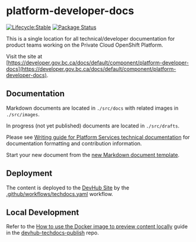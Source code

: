 # platform-developer-docs

[![Lifecycle:Stable](https://img.shields.io/badge/Lifecycle-Stable-97ca00)](https://github.com/bcgov/repomountie/blob/master/doc/lifecycle-badges.md)
[![Package Status](https://github.com/bcgov/platform-developer-docs/actions/workflows/techdocs.yaml/badge.svg)](https://github.com/bcgov/platform-developer-docs/actions/workflows/techdocs.yaml)

This is a single location for all technical/developer documentation for product teams working on the Private Cloud OpenShift Platform.

Visit the site at [https://developer.gov.bc.ca/docs/default/component/platform-developer-docs](https://developer.gov.bc.ca/docs/default/component/platform-developer-docs).

## Documentation

Markdown documents are located in `./src/docs` with related images in `./src/images`.

In progress (not yet published) documents are located in `./src/drafts`.

Please see [Writing guide for Platform Services technical documentation](./tech-docs-writing-guide.md) for documentation formatting and contribution information.

Start your new document from the [new Markdown document template](./new-markdown-document-template.md).

## Deployment

The content is deployed to the [DevHub Site](https://developer.gov.bc.ca) by the [.github/workflows/techdocs.yaml](.github/workflows/techdocs.yaml) workflow.

## Local Development

Refer to the [How to use the Docker image to preview content locally](https://github.com/bcgov/devhub-techdocs-publish/blob/main/docs/index.md#how-to-use-the-docker-image-to-preview-content-locally) guide in the [devhub-techdocs-publish](https://github.com/bcgov/devhub-techdocs-publish) repo.